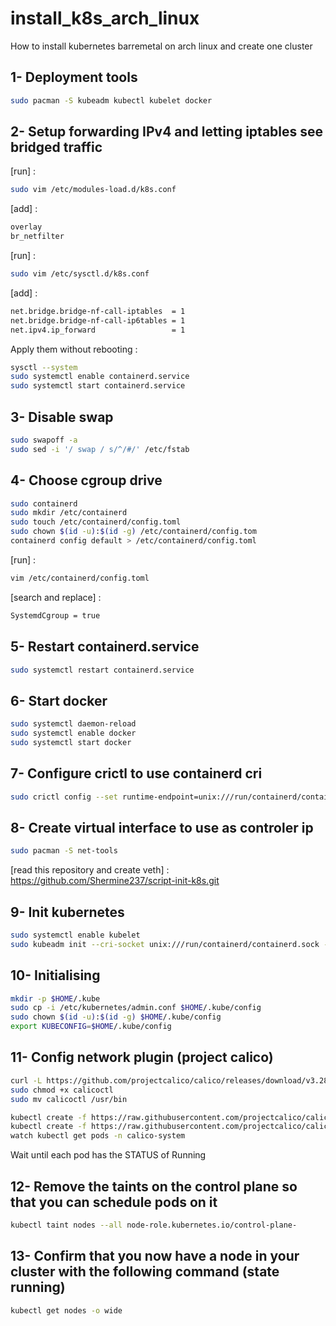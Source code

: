 # install_k8s_arch_linux
How to install kubernetes barremetal on arch linux and create one cluster

## 1- Deployment tools
```bash
sudo pacman -S kubeadm kubectl kubelet docker
```

## 2- Setup forwarding IPv4 and letting iptables see bridged traffic
[run] :
```bash
sudo vim /etc/modules-load.d/k8s.conf
```
[add] :
```bash
overlay
br_netfilter
```
[run] :
```bash
sudo vim /etc/sysctl.d/k8s.conf
```
[add] :
```bash
net.bridge.bridge-nf-call-iptables  = 1
net.bridge.bridge-nf-call-ip6tables = 1
net.ipv4.ip_forward                 = 1
```
Apply them without rebooting :
```bash
sysctl --system
sudo systemctl enable containerd.service
sudo systemctl start containerd.service
```

## 3- Disable swap
```bash
sudo swapoff -a
sudo sed -i '/ swap / s/^/#/' /etc/fstab
```

## 4- Choose cgroup drive
```bash
sudo containerd
sudo mkdir /etc/containerd
sudo touch /etc/containerd/config.toml
sudo chown $(id -u):$(id -g) /etc/containerd/config.tom
containerd config default > /etc/containerd/config.toml
```
[run] :
```bash
vim /etc/containerd/config.toml
```
[search and replace] :
```bash
SystemdCgroup = true
```

## 5- Restart containerd.service
```bash
sudo systemctl restart containerd.service
```

## 6- Start docker
```bash
sudo systemctl daemon-reload
sudo systemctl enable docker
sudo systemctl start docker
```

## 7- Configure crictl to use containerd cri
```bash
sudo crictl config --set runtime-endpoint=unix:///run/containerd/containerd.sock --set image-endpoint=unix:///run/containerd/containerd.sock
```

## 8- Create virtual interface to use as controler ip
```bash
sudo pacman -S net-tools
```
[read this repository and create veth] :
https://github.com/Shermine237/script-init-k8s.git

## 9- Init kubernetes
```bash
sudo systemctl enable kubelet
sudo kubeadm init --cri-socket unix:///run/containerd/containerd.sock --pod-network-cidr=192.168.0.0/16 --apiserver-advertise-address 192.168.100.100
```

## 10- Initialising
```bash
mkdir -p $HOME/.kube
sudo cp -i /etc/kubernetes/admin.conf $HOME/.kube/config
sudo chown $(id -u):$(id -g) $HOME/.kube/config
export KUBECONFIG=$HOME/.kube/config
```

## 11- Config network plugin (project calico)
```bash
curl -L https://github.com/projectcalico/calico/releases/download/v3.28.1/calicoctl-linux-amd64 -o calicoctl
sudo chmod +x calicoctl 
sudo mv calicoctl /usr/bin
```
```bash
kubectl create -f https://raw.githubusercontent.com/projectcalico/calico/v3.28.1/manifests/tigera-operator.yaml
kubectl create -f https://raw.githubusercontent.com/projectcalico/calico/v3.28.1/manifests/custom-resources.yaml
watch kubectl get pods -n calico-system
```
Wait until each pod has the STATUS of Running

## 12- Remove the taints on the control plane so that you can schedule pods on it
```bash
kubectl taint nodes --all node-role.kubernetes.io/control-plane-
```

## 13- Confirm that you now have a node in your cluster with the following command (state running)
```bash
kubectl get nodes -o wide
```







